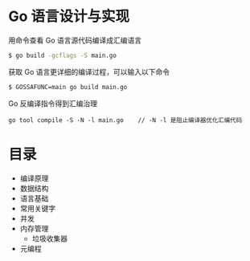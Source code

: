 # Go 语言设计与实现

用命令查看 Go 语言源代码编译成汇编语言

```cmd
$ go build -gcflags -S main.go
```

获取 Go 语言更详细的编译过程，可以输入以下命令

```cmd
$ GOSSAFUNC=main go build main.go
```

Go 反编译指令得到汇编治理

```
go tool compile -S -N -l main.go	// -N -l 是阻止编译器优化汇编代码
```



# 目录

- 编译原理
- 数据结构
- 语言基础
- 常用关键字
- 并发
- 内存管理
  - 垃圾收集器
- 元编程